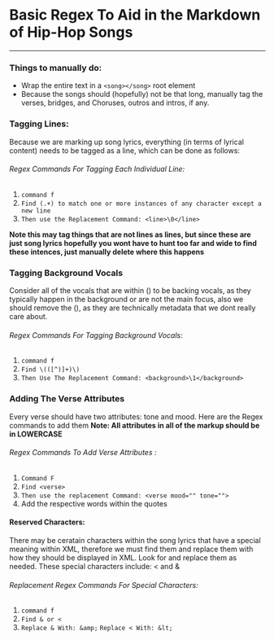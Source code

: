 # Basic Regex To Aid in the Markdown of Hip-Hop Songs

---

### Things to manually do:

- Wrap the entire text in a `<song></song>` root element 
- Because the songs should (hopefully) not be that long, manually tag the verses, bridges, and Choruses, outros and intros, if any.

### Tagging Lines:
Because we are marking up song lyrics, everything (in terms of lyrical content) needs to be tagged
as a line, which can be done as follows: 

###### Regex Commands For Tagging Each Individual Line:
1. `command f`
1. `Find (.+) to match one or more instances of any character except a new line `
1. `Then use the Replacement Command: <line>\0</line>`

**Note this may tag things that are not lines as lines, but since these are just song lyrics
hopefully you wont have to hunt too far and wide to find these intences, just manually delete where this happens**

### Tagging Background Vocals
Consider all of the vocals that are within () to be backing vocals, as they typically happen
in the background or are not the main focus, also we should remove the (), as they are technically metadata that we dont really care about.

###### Regex Commands For Tagging Background Vocals:
1. `command f`
1. `Find \(([^)]+)\)`
1. `Then Use The Replacement Command: <background>\1</background>`

### Adding The Verse Attributes

Every verse should have two attributes: tone and mood. Here are the Regex commands to add them
**Note: All attributes in all of the markup should be in LOWERCASE**

###### Regex Commands To Add Verse Attributes :

1. `Command F`
1. `Find <verse>`
1. `Then use the replacement Command: <verse mood="" tone="">`
1. Add the respective words within the quotes

#### Reserved Characters:
 There may be ceratain characters within the song lyrics that have a special meaning within XML, 
 therefore we must find them and replace them with how they should be displayed in XML. Look for and replace them as 
 needed. These special characters include: < and & 

###### Replacement Regex Commands For Special Characters:
 1. `command f`
 1.  `Find & or <`
 1. `Replace & With: &amp;`
    `Replace < With: &lt;`


